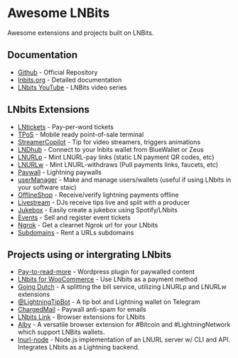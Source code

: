# Awesome LNBits

Awesome extensions and projects built on LNBits.

## Documentation

- [Github](https://github.com/lnbits/lnbits) - Official Repository
- [lnbits.org](https://lnbits.org) - Detailed documentation
- [LNbits YouTube](https://www.youtube.com/playlist?list=PLPj3KCksGbSYG0ciIQUWJru1dWstPHshe) - LNBits video series

## LNbits Extensions

- [LNtickets](https://github.com/lnbits/lnbits/tree/master/lnbits/extensions/lnticket) - Pay-per-word tickets
- [TPoS](https://github.com/lnbits/lnbits/tree/master/lnbits/extensions/tpos) - Mobile ready point-of-sale terminal
- [StreamerCopilot](https://github.com/lnbits/lnbits/tree/master/lnbits/extensions/copilot) - Tip for video streamers, triggers animations
- [LNDhub](https://github.com/lnbits/lnbits/tree/master/lnbits/extensions/lndhub) - Connect to your lnbits wallet from BlueWallet or Zeus
- [LNURLp](https://github.com/lnbits/lnbits/tree/master/lnbits/extensions/lnurlp) - Mint LNURL-pay links (static LN payment QR codes, etc)
- [LNURLw](https://github.com/lnbits/lnbits/tree/master/lnbits/extensions/lnurlw) - Mint LNURL-withdraws (Pull payments links, faucets, etc)
- [Paywall](https://github.com/lnbits/lnbits/tree/master/lnbits/extensions/paywall) - Lightning paywalls
- [userManager](https://github.com/lnbits/lnbits/tree/master/lnbits/extensions/usermanager) - Make and manage users/wallets (useful if using LNbits in your software staic)
- [OfflineShop](https://github.com/lnbits/lnbits/tree/master/lnbits/extensions/watchonly) - Receive/verify lightning payments offline
- [Livestream](https://github.com/lnbits/lnbits/tree/master/lnbits/extensions/livestream) - DJs receive tips live and split with a producer
- [Jukebox](https://github.com/lnbits/lnbits/tree/master/lnbits/extensions/jukebox) - Easily create a jukebox using Spotify/LNbits
- [Events](https://github.com/lnbits/lnbits/tree/master/lnbits/extensions/events) - Sell and register event tickets
- [Ngrok](https://github.com/lnbits/lnbits/tree/master/lnbits/extensions/ngrok) - Get a clearnet Ngrok url for your LNbits
- [Subdomains](https://github.com/lnbits/lnbits/tree/master/lnbits/extensions/subdomains) - Rent a URLs subdomains

## Projects using or intergrating LNbits

- [Pay-to-read-more](https://github.com/schulterklopfer/ptrm) - Wordpress plugin for paywalled content
- [LNbits for WooCommerce](https://gitlab.com/sovereign-individuals/lnbits-for-woocommerce) - Use LNbits as a payment method
- [Going Dutch](https://goingdutch.pm) - A splitting the bill service, utilizing LNURLp and LNURLw extensions
- [@LightningTipBot](https://github.com/LightningTipBot/LightningTipBot) - A tip bot and Lightning wallet on Telegram
- [ChargedMail](https://github.com/shocknet/chargedMail) - Paywall anti-spam for emails
- [LNbits Link](https://github.com/bitcoincoretech/lnbits-link) - Browser extensions for LNbits
- [Alby](https://github.com/getAlby/lightning-browser-extension) - A versatile browser extension for #Bitcoin and #LightningNetwork which support LNBits wallets.
- [lnurl-node](https://github.com/chill117/lnurl-node) - Node.js implementation of an LNURL server w/ CLI and API. Integrates LNbits as a Lightning backend.

